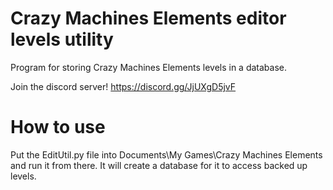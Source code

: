 # Crazy Machines Elements editor levels utility
Program for storing Crazy Machines Elements levels in a database.

Join the discord server! https://discord.gg/JjUXgD5jvF

# How to use
Put the EditUtil.py file into Documents\My Games\Crazy Machines Elements and run it from there. It will create a database for it to access backed up levels.
